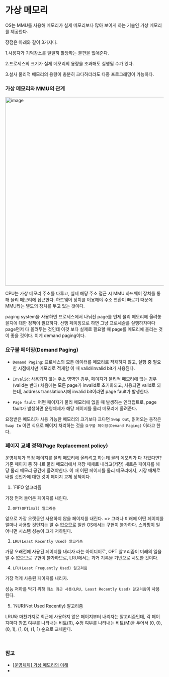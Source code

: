 # 가상 메모리

OS는 MMU를 사용해 메모리가 실제 메모리보다 많아 보이게 하는 기술인 가상 메모리를 제공한다.

장점은 아래와 같이 3가지다.

1.사용자가 기억장소를 일일히 할당하는 불편을 없애준다.

2.프로세스의 크기가 실제 메모리의 용량을 초과해도 실행될 수가 있다.

3.설사 물리적 메모리의 용량이 충분히 크다하더라도 다중 프로그래밍이 가능하다.

### 가상 메모리와 MMU의 관계

<img width="600" alt="image" src="https://user-images.githubusercontent.com/91880235/172724924-5f1d7772-8036-44f9-87f6-68b4fcd3c282.png">

CPU는 가상 메모리 주소를 다루고, 실제 해당 주소 접근 시 MMU 하드웨어 장치를 통해 물리 메모리에 접근한다.
하드웨어 장치를 이용해야 주소 변환이 빠르기 때문에 MMU라는 별도의 장치를 두고 있는 것이다.

paging system을 사용하면 프로세스에서 나눠진 page를 언제 물리 메모리에 올려놓을지에 대한 정책이 필요하다. 선행 페이징으로 하면 그냥 프로세슬를 실행하자마다 page먼저 다 올려두는 것인데 이것 보다 실제로 필요할 때 page를 메모리에 올리는 것이 좋을 것이다. 이게 demand paging이다.

### 요구불 페이징(Demand Paging)

- `Demand Paging`: 프로세스의 모든 데이터를 메모리로 적재하지 않고, 실행 중 필요한 시점에서만 메모리로 적재함
  이 때 valid/Invalid bit가 사용된다.

- `Invalid`: 사용되지 않는 주소 영역인 경우, 페이지가 물리적 메모리에 없는 경우 (valid는 반대)
  처음에는 모든 page가 invalid로 초기화되고, 사용되면 valid로 되는데, address translation시에 invalid bit이라면 page fault가 발생한다.

- `Page fault`: 어떤 페이지가 물리 메모리에 없을 때 발생하는 인터럽트로, page fault가 발생하면 운영체제가 해당 페이지를 물리 메모리에 올려준다.

요청받은 메모리가 사용 가능한 메모리의 크기보다 크다면 `Swap Out`,
읽어오는 동작은 `Swap In`
이런 식으로 페이지 처리하는 것을 `요구불 페이징(Demand Paging)` 이라고 한다.

### 페이지 교체 정책(Page Replacement policy)

운영체제가 특정 페이지를 물리 메모리에 올리려고 하는데 물리 메모리가 다 차있다면? 기존 페이지 중 하나르 물리 메모리에서 저장 매체로 내리고(저장) 새로운 페이지를 해당 물리 메모리 공간에 올려야한다. 이 때 어떤 페이지를 물리 메모리에서, 저장 매체로 내릴 것인가에 대한 것이 페이지 교체 정책이다.

1. `FIFO 알고리즘

가장 먼저 들어온 페이지를 내린다.

2. `OPT(OPTimal) 알고리즘`

앞으로 가장 오랫동안 사용하지 않을 페이지를 내린다. => 그러나 미래에 어떤 페이지를 얼마나 사용할 것인지는 알 수 없으므로 일반 OS에서는 구현이 불가하다.
스와핑이 일어나면 시스템 성능이 크게 저하된다.

3. `LRU(Least Recently Used) 알고리즘`

가장 오래전에 사용된 페이지를 내리자 라는 아이디어로, OPT 알고리즘이 미래의 일을 알 수 없으므로 구현이 불가하므로, LRU에서는 과거 기록을 기반으로 시도한 것이다.

4. `LFU(Least Frequently Used) 알고리즘`

가장 적게 사용된 페이지를 내리자.

성능 저하를 막기 위해 `최소 최근 사용(LRU, Least Recently Used) 알고리즘`이 사용된다.

5. `NUR(Not Used Recently) 알고리즘

LRU와 마찬가지로 최근에 사용하지 않은 페이지부터 내리자는 알고리즘인데, 각 페이지마다 참조 여부를 나타내는 비트(R), 수정 여부를 나타내는 비트(M)을 두어서 (0, 0), (0, 1), (1, 0), (1, 1) 순으로 교체한다.

<br>

### 참고

- [[운영체제] 가상 메모리의 이해](https://libertegrace.tistory.com/m/entry/%EC%9A%B4%EC%98%81%EC%B2%B4%EC%A0%9C-%EA%B0%80%EC%83%81-%EB%A9%94%EB%AA%A8%EB%A6%AC%EC%9D%98-%EC%9D%B4%ED%95%B4)
- []()
